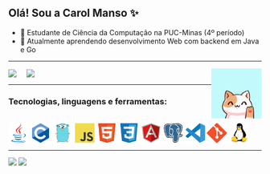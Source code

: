 ## Olá! Sou a Carol Manso :sparkles:
* :school_satchel: Estudante de Ciência da Computação na PUC-Minas (4º período) 
* 📘 Atualmente aprendendo desenvolvimento Web com backend em Java e Go

<hr>

<div>
  <img height="180em" src="https://github-readme-stats.vercel.app/api?username=carol-manso&show_icons=true&theme=cobalt&include_all_commits=true&count_private=true" align="center"/> &nbsp;&nbsp;&nbsp;
  <img height="100em" src="https://github-readme-stats.vercel.app/api/top-langs/?username=carol-manso&layout=compact&langs_count=16&theme=cobalt" align="center"/>
  <img height="100em" width: "100" src="https://github.com/carol-manso/carol-manso/blob/main/hi.gif" align="right"/>
</div>

<hr>

### Tecnologias, linguagens e ferramentas: 
<div style="display: inline_block" align:"center"><br>
  
  <img align="center" alt="Java" height="40" width="40" src="https://raw.githubusercontent.com/devicons/devicon/master/icons/java/java-original.svg">
  <img align="center" alt="C" height="40" width="40" src="https://raw.githubusercontent.com/devicons/devicon/master/icons/c/c-original.svg">  
  <img align="center" alt="Go" height="40" width="40" src="https://raw.githubusercontent.com/devicons/devicon/master/icons/go/go-original.svg">
  <img align="center" alt="JavaScript" height="40" width="40" src="https://raw.githubusercontent.com/devicons/devicon/master/icons/javascript/javascript-original.svg">
  <img align="center" alt="HTML" height="40" width="40" src="https://raw.githubusercontent.com/devicons/devicon/master/icons/html5/html5-original.svg">
  <img align="center" alt="CSS" height="40" width="40" src="https://raw.githubusercontent.com/devicons/devicon/master/icons/css3/css3-original.svg"> 
  <img align="center" alt="Angular" height="40" width="40" src="https://raw.githubusercontent.com/devicons/devicon/master/icons/angularjs/angularjs-original.svg">
  <img align="center" alt="PostegreSql" height="40" width="40" src="https://raw.githubusercontent.com/devicons/devicon/master/icons/postgresql/postgresql-original.svg"> 
  <img align="center" alt="Visual Studio Code" height="40" width="40" src="https://raw.githubusercontent.com/devicons/devicon/master/icons/vscode/vscode-original.svg"> 
  <img align="center" alt="Git" height="40" width="40" src="https://raw.githubusercontent.com/devicons/devicon/master/icons/git/git-original.svg">
   <img align="center" alt="Linux" height="40" width="40" src="https://raw.githubusercontent.com/devicons/devicon/master/icons/linux/linux-original.svg">
   
</div>

<hr>
<div> 
  <a href="https://instagram.com/carol_manso" target="_blank"><img src="https://img.shields.io/badge/-Instagram-%23E4405F?style=for-the-badge&logo=instagram&logoColor=white" target="_blank"></a>  
  <a href = "mailto: carol.manso1@gmail.com"><img src="https://img.shields.io/badge/-Gmail-%23333?style=for-the-badge&logo=gmail&logoColor=white" target="_blank"></a>
 <!-- <a href="https://www.linkedin.com" target="_blank"><img src="https://img.shields.io/badge/-LinkedIn-%230077B5?style=for-the-badge&logo=linkedin&logoColor=white" target="_blank"></a> -->
</div>

<!--
**carol-manso/carol-manso** is a ✨ _special_ ✨ repository because its `README.md` (this file) appears on your GitHub profile.

Here are some ideas to get you started:

- 🔭 I’m currently working on ...
- 🌱 I’m currently learning ...
- 👯 I’m looking to collaborate on ...
- 🤔 I’m looking for help with ...
- 💬 Ask me about ...
- 📫 How to reach me: ...
- 😄 Pronouns: ...
- ⚡ Fun fact: ...
-->
